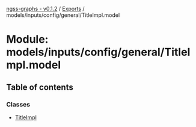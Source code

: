 [ngss-graphs - v0.1.2](../README.md) / [Exports](../modules.md) / models/inputs/config/general/TitleImpl.model

# Module: models/inputs/config/general/TitleImpl.model

## Table of contents

### Classes

- [TitleImpl](../classes/models_inputs_config_general_titleimpl_model.titleimpl.md)

